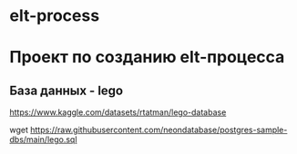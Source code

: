# elt-process

# Проект по созданию elt-процесса
## База данных - lego
https://www.kaggle.com/datasets/rtatman/lego-database

wget https://raw.githubusercontent.com/neondatabase/postgres-sample-dbs/main/lego.sql